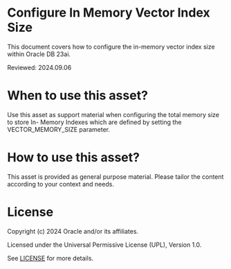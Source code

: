 # Configure In Memory Vector Index Size
 
This document covers how to configure the in-memory vector index size within Oracle DB 23ai.

Reviewed: 2024.09.06
 

# When to use this asset?

Use this asset as support material when configuring the total memory size to store In-
Memory Indexes which are defined by setting the VECTOR_MEMORY_SIZE parameter.


# How to use this asset?

This asset is provided as general purpose material. Please tailor the content according to your context and needs.


# License
 
Copyright (c) 2024 Oracle and/or its affiliates.
 
Licensed under the Universal Permissive License (UPL), Version 1.0.
 
See [LICENSE](https://github.com/oracle-devrel/technology-engineering/blob/main/LICENSE) for more details.
